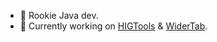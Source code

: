 - 🌱 Rookie Java dev.
- 🔭 Currently working on [HIGTools](https://github.com/RedCarlos26/HIGTools) & [WiderTab](https://github.com/RedCarlos26/WiderTab).

